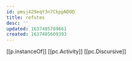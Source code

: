 ```yaml
---
id: pmsj429eqY3n7CkppNDOD
title: refutes
desc: ''
updated: 1637405789661
created: 1637405609393
---
```




[[p.instanceOf]] [[pc.Activity]] [[pc.Discursive]]
